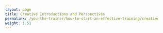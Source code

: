 ```yaml
---
layout: page
title: Creative Introductions and Perspectives
permalink: /you-the-trainer/how-to-start-an-effective-training/creative-introductions-and-perspectives/
weight: 1.51
---
```

